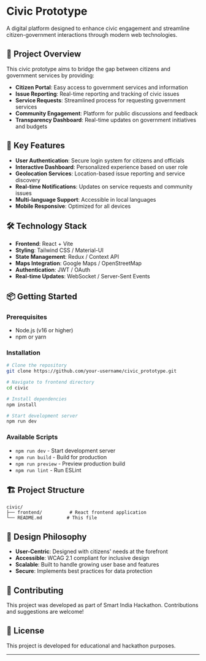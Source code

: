 # Civic Prototype

A digital platform designed to enhance civic engagement and streamline citizen-government interactions through modern web technologies.

## 🎯 Project Overview
  
This civic prototype aims to bridge the gap between citizens and government services by providing:

- **Citizen Portal**: Easy access to government services and information
- **Issue Reporting**: Real-time reporting and tracking of civic issues
- **Service Requests**: Streamlined process for requesting government services
- **Community Engagement**: Platform for public discussions and feedback
- **Transparency Dashboard**: Real-time updates on government initiatives and budgets

## 🚀 Key Features

- **User Authentication**: Secure login system for citizens and officials
- **Interactive Dashboard**: Personalized experience based on user role
- **Geolocation Services**: Location-based issue reporting and service discovery
- **Real-time Notifications**: Updates on service requests and community issues
- **Multi-language Support**: Accessible in local languages
- **Mobile Responsive**: Optimized for all devices

## 🛠️ Technology Stack

- **Frontend**: React + Vite
- **Styling**: Tailwind CSS / Material-UI
- **State Management**: Redux / Context API
- **Maps Integration**: Google Maps / OpenStreetMap
- **Authentication**: JWT / OAuth
- **Real-time Updates**: WebSocket / Server-Sent Events

## 📦 Getting Started

### Prerequisites
- Node.js (v16 or higher)
- npm or yarn

### Installation

```bash
# Clone the repository
git clone https://github.com/your-username/civic_prototype.git

# Navigate to frontend directory
cd civic

# Install dependencies
npm install

# Start development server
npm run dev
```

### Available Scripts

- `npm run dev` - Start development server
- `npm run build` - Build for production
- `npm run preview` - Preview production build
- `npm run lint` - Run ESLint

## 🏗️ Project Structure

```
civic/
├── frontend/          # React frontend application
└── README.md         # This file
```

## 🎨 Design Philosophy

- **User-Centric**: Designed with citizens' needs at the forefront
- **Accessible**: WCAG 2.1 compliant for inclusive design
- **Scalable**: Built to handle growing user base and features
- **Secure**: Implements best practices for data protection

## 🤝 Contributing

This project was developed as part of Smart India Hackathon. Contributions and suggestions are welcome!

## 📄 License

This project is developed for educational and hackathon purposes.

---
